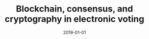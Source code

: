 ---
title: "Blockchain, consensus, and cryptography in electronic voting"
collection: publications
category: manuscripts
permalink: /publication/2019-01-01-Blockchain-consensus-and-cryptography-in-electronic-voting
date: 2019-01-01
venue: 'Homo Virtualis'
citation: ' Panagiotis Grontas,  Aris Pagourtzis. Blockchain, consensus, and cryptography in electronic voting. Homo Virtualis, 2019.'
excerpt: 'Motivated by the recent trends to conduct electronic elections using blockchain technologies, we review the vast literature on cryptographic voting and assess the status of the field. We analyze the security requirements for voting systems and describe the major ideas behind the most influential cryptographic protocols for electronic voting. We focus on the great importance of consensus in the elimination of trusted third parties. Finally, we examine whether recent blockchain innovations can satisfy the strict requirements set for the security of electronic voting.'
---
